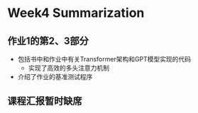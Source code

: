 # Week4 Summarization
## 作业1的第2、3部分
* 包括书中和作业中有关Transformer架构和GPT模型实现的代码
    * 实现了高效的多头注意力机制
* 介绍了作业的基准测试程序

## 课程汇报暂时缺席